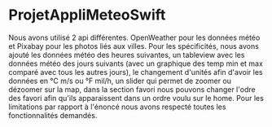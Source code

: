 # ProjetAppliMeteoSwift

Nous avons utilisé 2 api différentes. OpenWeather pour les données météo et Pixabay pour les photos liés aux villes.
Pour les spécificités, nous avons ajouté les données météo des heures suivantes, un tableview avec les données météo des jours suivants (avec un graphique des temp min et max comparé avec tous les autres jours), le changement d'unités afin d'avoir les données en °C m/s ou °F mil/h, un slider qui permet de zoomer ou dézoomer sur la map, dans la section favori nous pouvons changer l'odre des favori afin qu'ils apparaissent dans un ordre voulu sur le home.
Pour les limitations par rapport à l'énoncé nous avons respecté toutes les fonctionnalités demandés.
